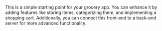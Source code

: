 This is a simple starting point for your grocery app. You can enhance it by adding features like storing items, categorizing them, and implementing a shopping cart. Additionally, you can connect this front-end to a back-end server for more advanced functionality.
